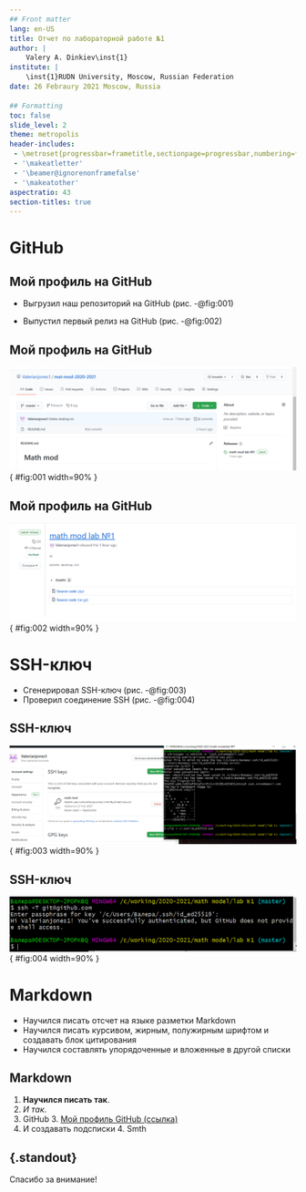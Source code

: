 ```yaml
---
## Front matter
lang: en-US
title: Отчет по лабораторной работе №1
author: |
	Valery A. Dinkiev\inst{1}
institute: |
	\inst{1}RUDN University, Moscow, Russian Federation
date: 26 Febraury 2021 Moscow, Russia

## Formatting
toc: false
slide_level: 2
theme: metropolis
header-includes: 
 - \metroset{progressbar=frametitle,sectionpage=progressbar,numbering=fraction}
 - '\makeatletter'
 - '\beamer@ignorenonframefalse'
 - '\makeatother'
aspectratio: 43
section-titles: true
---
```


# GitHub

## Мой профиль на GitHub

- Выгрузил наш репозиторий на GitHub (рис. -@fig:001)

- Выпустил первый релиз на GitHub (рис. -@fig:002)

## Мой профиль на GitHub

![Репозиторий на GitHub](image/0.png){ #fig:001 width=90% }

## Мой профиль на GitHub

![Первый релиз на GitHub](image/1.png){ #fig:002 width=90% }

# SSH-ключ

- Сгенерировал SSH-ключ (рис. -@fig:003)
- Проверил соединение SSH (рис. -@fig:004)

## SSH-ключ

![SSH-ключ](image/2.png){ #fig:003 width=90% }

## SSH-ключ

![Проверка соединения по SSH](image/3.png){ #fig:004 width=90% }

# Markdown

- Научился писать отсчет на языке разметки Markdown
- Научился писать курсивом, жирным, полужирным шрифтом и создавать блок цитирования
- Научился составлять упорядоченные и вложенные в другой списки 

## Markdown

1. **Научился писать так**.
2. *И так*.
3. GitHub 
   3. [Мой профиль GitHub (ссылка)](https://github.com/Valerianjones1)
4. И создавать подсписки
   4. Smth

## {.standout}

Спасибо за внимание!
